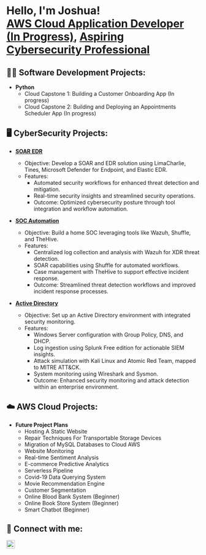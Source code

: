<h1>Hello, I'm Joshua!<br/><a href="https://github.com/Joshugoi"> AWS Cloud Application Developer (In Progress)</a>, <a href="https://www.linkedin.com/in/joshua-banh/"> Aspiring Cybersecurity Professional</a>

<h2>👨‍💻 Software Development Projects:</h2>

- <b>Python</b>
  - Cloud Capstone 1: Building a Customer Onboarding App (In progress)
  - Cloud Capstone 2: Building and Deploying an Appointments Scheduler App (In progress) 


<h2>🖥️ CyberSecurity Projects:</h2>

  - <b>[SOAR EDR](https://github.com/Joshugoi/SOAR-EDR)</b>
    - Objective: Develop a SOAR and EDR solution using LimaCharlie, Tines, Microsoft Defender for Endpoint, and Elastic EDR.
    - Features:
      - Automated security workflows for enhanced threat detection and mitigation.
      - Real-time security insights and streamlined security operations.
      - Outcome: Optimized cybersecurity posture through tool integration and workflow automation. 

  - <b>[SOC Automation](https://github.com/Joshugoi/SOC-Automation-Project)</b>
    - Objective: Build a home SOC leveraging tools like Wazuh, Shuffle, and TheHive.
    - Features:
      - Centralized log collection and analysis with Wazuh for XDR threat detection.
      - SOAR capabilities using Shuffle for automated workflows.
      - Case management with TheHive to support effective incident response.
      - Outcome: Streamlined threat detection workflows and improved incident response processes. 

  - <b>[Active Directory](https://github.com/Joshugoi/Active-Directory-Project)</b>
    - Objective: Set up an Active Directory environment with integrated security monitoring.
    - Features:
      - Windows Server configuration with Group Policy, DNS, and DHCP.
      - Log ingestion using Splunk Free edition for actionable SIEM insights.
      - Attack simulation with Kali Linux and Atomic Red Team, mapped to MITRE ATT&CK.
      - System monitoring using Wireshark and Sysmon.
      - Outcome: Enhanced security monitoring and attack detection within an enterprise environment.

<h2>☁️ AWS Cloud Projects:</h2>

  - <b> Future Project Plans </b>
    - Hosting A Static Website
    - Repair Techniques For Transportable Storage Devices
    - Migration of MySQL Databases to Cloud AWS
    - Website Monitoring
    - Real-time Sentiment Analysis
    - E-commerce Predictive Analytics
    - Serverless Pipeline
    - Covid-19 Data Querying System
    - Movie Recommendation Engine
    - Customer Segmentation
    - Online Blood Bank System (Beginner)
    - Online Book Store System (Beginner)
    - Smart Chatbot (Beginner)


<h2> 🤳 Connect with me:</h2>

[<img align="left" alt="JoshuaBanh | LinkedIn" width="22px" src="https://cdn.jsdelivr.net/npm/simple-icons@v3/icons/linkedin.svg" />][linkedin]

[linkedin]: https://www.linkedin.com/in/joshua-banh
